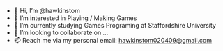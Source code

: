 - 👋 Hi, I’m @hawkinstom
- 👀 I’m interested in Playing / Making Games
- 🌱 I’m currently studying Games Programing at Staffordshire University
- 💞️ I’m looking to collaborate on ...
- 📫 Reach me via my personal email: hawkinstom020409@gmail.com

<!---
hawkinstom/hawkinstom is a ✨ special ✨ repository because its `README.md` (this file) appears on your GitHub profile.
You can click the Preview link to take a look at your changes.
--->

